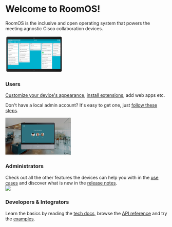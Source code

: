 # Welcome to RoomOS!

RoomOS is the inclusive and open operating system that powers the meeting agnostic Cisco collaboration devices.

<div class="horisontal-list">
  <div>
    <img
      src="/doc/images/poster.png"
      style="height: 115px"
    />
    <h3>Users</h3>
    <a href="/images">Customize your device's appearance</a>, <a href="/macros">install extensions</a>, add web apps etc.
    <p/>
    Don't have a local admin account? It's easy to get one, just
    <a href="/doc/TechDocs/LocalAdminUser">follow these steps</a>.
  </div>
  <div>
    <img
      src="/doc/images/kiosk/overview.png"
      style="height: 115px"
    />
    <h3>Administrators</h3>
    Check out all the other features the devices can help you with in the <a href="/doc/UseCases">use cases</a> and discover what is new in the <a href="/doc/WhatsNew">release notes</a>.
  </div>
  <div>
    <img
      src="https://raw.githubusercontent.com/CiscoDevNet/roomdevices-macros-samples/master/Multi-Content%20Solution/doctors.jpg"
      style="height: 115px"
    />
    <h3>Developers & Integrators</h3>
    Learn the basics by reading the <a href="/doc/TechDocs">tech docs</a>, browse the <a href="/xapi">API reference</a> and try the <a href="/macros">examples</a>.
  </div>
</div>